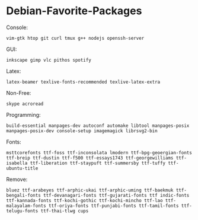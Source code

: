 # Debian-Favorite-Packages

Console:

    vim-gtk htop git curl tmux g++ nodejs openssh-server

GUI:

    inkscape gimp vlc pithos spotify

Latex:

    latex-beamer texlive-fonts-recommended texlive-latex-extra

Non-Free:

    skype acroread

Programming:

    build-essential manpages-dev autoconf automake libtool manpages-posix manpages-posix-dev console-setup imagemagick librsvg2-bin

Fonts:

    msttcorefonts ttf-foss ttf-inconsolata lmodern ttf-bpg-geoergian-fonts ttf-breip ttf-dustin ttf-f500 ttf-essays1743 ttf-georgewilliams ttf-isabella ttf-liberation ttf-staypuft ttf-summersby ttf-tuffy ttf-ubuntu-title

Remove:

    bluez ttf-arabeyes ttf-arphic-ukai ttf-arphic-uming ttf-baekmuk ttf-bengali-fonts ttf-devanagari-fonts ttf-gujarati-fonts ttf indic-fonts ttf-kannada-fonts ttf-kochi-gothic ttf-kochi-mincho ttf-lao ttf-malayalam-fonts ttf-oriya-fonts ttf-punjabi-fonts ttf-tamil-fonts ttf-telugu-fonts ttf-thai-tlwg cups
